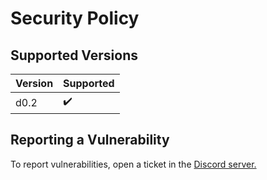# Security Policy

## Supported Versions

|   Version    |     Supported      |
|   -------    | ------------------ |
| d0.2         |        ✔️         |

## Reporting a Vulnerability

To report vulnerabilities, open a ticket in the [Discord server.](https://discord.gg/Eej56Kmk9w)
